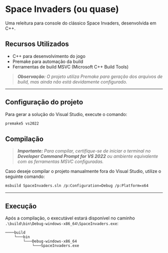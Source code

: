# Space Invaders (ou quase)

Uma releitura para console do clássico Space Invaders, desenvolvida em C++.

## Recursos Utilizados

- C++ para desenvolvimento do jogo  
- Premake para automação da build  
- Ferramentas de build MSVC (Microsoft C++ Build Tools)  

> ***Observação:** O projeto utiliza Premake para geração dos arquivos de build, mas ainda não está devidamente configurado.*

---

## Configuração do projeto

Para gerar a solução do Visual Studio, execute o comando:

```bash
premake5 vs2022
```

## Compilação

> ***Importante:** Para compilar, certifique-se de iniciar o terminal no **Developer Command Prompt for VS 2022** ou ambiente equivalente com as ferramentas MSVC configuradas.*

Caso deseje compilar o projeto manualmente fora do Visual Studio, utilize o seguinte comando:

```bash
msbuild SpaceInvaders.sln /p:Configuration=Debug /p:Platform=x64
```

---

## Execução

Após a compilação, o executável estará disponível no caminho `.\build\bin\Debug-windows-x86_64\SpaceInvaders.exe`:

```plaintext
────build
    └───bin
        └───Debug-windows-x86_64
            └───SpaceInvaders.exe
```
